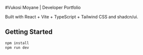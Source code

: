#Vukosi Moyane | Developer Portfolio

Built with React + Vite + TypeScript + Tailwind CSS and shadcn/ui.

## Getting Started

```bash
npm install
npm run dev
```

